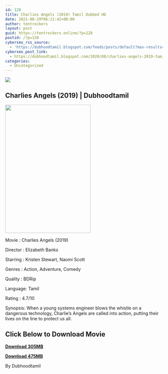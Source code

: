 ```yaml
---
id: 128
title: Charlies Angels (2019) Tamil Dubbed HD
date: 2021-08-29T06:11:42+00:00
author: tentrockers
layout: post
guid: https://tentrockers.online/?p=128
postid: /?p=128
cyberseo_rss_source:
  - 'https://dubhoodtamil.blogspot.com/feeds/posts/default?max-results=150&start-index=151'
cyberseo_post_link:
  - https://dubhoodtamil.blogspot.com/2020/08/charlies-angels-2019-tamil-dubbed-hd.html
categories:
  - Uncategorized
---
```

<div class="media_block">
  <img src="https://1.bp.blogspot.com/-hKgR4SvDYJU/XzYq7EKqQuI/AAAAAAAAB_Y/3x1MSmehvk0qVLGzosz-B73xS_pOMO2NwCNcBGAsYHQ/s72-w273-h410-c/DP_4898329_CharliesAngels2019_2000x3000_EST.png" class="media_thumbnail" />
</div>

## Charlies Angels (2019) | Dubhoodtamil

<div class="separator">
  <a href="https://1.bp.blogspot.com/-hKgR4SvDYJU/XzYq7EKqQuI/AAAAAAAAB_Y/3x1MSmehvk0qVLGzosz-B73xS_pOMO2NwCNcBGAsYHQ/s840/DP_4898329_CharliesAngels2019_2000x3000_EST.png" imageanchor="1"><img loading="lazy" border="0" data-original-height="840" data-original-width="560" height="410" src="https://1.bp.blogspot.com/-hKgR4SvDYJU/XzYq7EKqQuI/AAAAAAAAB_Y/3x1MSmehvk0qVLGzosz-B73xS_pOMO2NwCNcBGAsYHQ/w273-h410/DP_4898329_CharliesAngels2019_2000x3000_EST.png" width="273" /></a>
</div>

Movie	<span></span>:	<span></span>Charlies Angels (2019)

Director	<span></span>:	<span></span>Elizabeth Banks

Starring	<span></span>:	<span></span>Kristen Stewart, Naomi Scott

Genres	<span></span>:	<span></span>Action, Adventure, Comedy

Quality	<span></span>:	<span></span>BDRip

Language:	<span></span>Tamil

Rating	<span></span>:	<span></span>4.7/10

Synopsis: When a young systems engineer blows the whistle on a dangerous technology, Charlie&#8217;s Angels are called into action, putting their lives on the line to protect us all.

## **<span>Click Below to Download Movie</span>**

**<span><a href="https://oncehelp.com/chaarlies-angles" target="_blank" rel="noopener">Download 305MB</a></span>**

**<span><a href="https://oncehelp.com/chaarlies-angles-2" target="_blank" rel="noopener">Download 475MB</a></span>**

By Dubhoodtamil